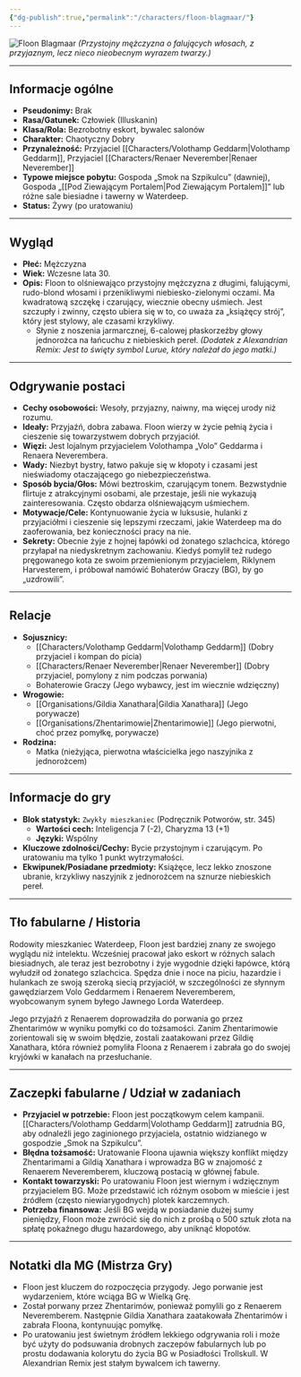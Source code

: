 ```yaml
---
{"dg-publish":true,"permalink":"/characters/floon-blagmaar/"}
---
```


![Floon Blagmaar](https://www.worldanvil.com/uploads/images/e242c776e786a90e0c21abb661b78e35.jpg)
*(Przystojny mężczyzna o falujących włosach, z przyjaznym, lecz nieco nieobecnym wyrazem twarzy.)*

---

## Informacje ogólne

*   **Pseudonimy:** Brak
*   **Rasa/Gatunek:** Człowiek (Illuskanin)
*   **Klasa/Rola:** Bezrobotny eskort, bywalec salonów
*   **Charakter:** Chaotyczny Dobry
*   **Przynależność:** Przyjaciel [[Characters/Volothamp Geddarm\|Volothamp Geddarm]], Przyjaciel [[Characters/Renaer Neverember\|Renaer Neverember]]
*   **Typowe miejsce pobytu:** Gospoda „Smok na Szpikulcu” (dawniej), Gospoda „[[Pod Ziewającym Portalem\|Pod Ziewającym Portalem]]” lub różne sale biesiadne i tawerny w Waterdeep.
*   **Status:** Żywy (po uratowaniu)

---

## Wygląd

*   **Płeć:** Mężczyzna
*   **Wiek:** Wczesne lata 30.
*   **Opis:** Floon to olśniewająco przystojny mężczyzna z długimi, falującymi, rudo-blond włosami i przenikliwymi niebiesko-zielonymi oczami. Ma kwadratową szczękę i czarujący, wiecznie obecny uśmiech. Jest szczupły i zwinny, często ubiera się w to, co uważa za „książęcy strój”, który jest stylowy, ale czasami krzykliwy.
    *   Słynie z noszenia jarmarcznej, 6-calowej płaskorzeźby głowy jednorożca na łańcuchu z niebieskich pereł. *(Dodatek z Alexandrian Remix: Jest to święty symbol Lurue, który należał do jego matki.)*

---

## Odgrywanie postaci

*   **Cechy osobowości:** Wesoły, przyjazny, naiwny, ma więcej urody niż rozumu.
*   **Ideały:** Przyjaźń, dobra zabawa. Floon wierzy w życie pełnią życia i cieszenie się towarzystwem dobrych przyjaciół.
*   **Więzi:** Jest lojalnym przyjacielem Volothampa „Volo” Geddarma i Renaera Neverembera.
*   **Wady:** Niezbyt bystry, łatwo pakuje się w kłopoty i czasami jest nieświadomy otaczającego go niebezpieczeństwa.
*   **Sposób bycia/Głos:** Mówi beztroskim, czarującym tonem. Bezwstydnie flirtuje z atrakcyjnymi osobami, ale przestaje, jeśli nie wykazują zainteresowania. Często obdarza olśniewającym uśmiechem.
*   **Motywacje/Cele:** Kontynuowanie życia w luksusie, hulanki z przyjaciółmi i cieszenie się lepszymi rzeczami, jakie Waterdeep ma do zaoferowania, bez konieczności pracy na nie.
*   **Sekrety:** Obecnie żyje z hojnej łapówki od żonatego szlachcica, którego przyłapał na niedyskretnym zachowaniu. Kiedyś pomylił też rudego pręgowanego kota ze swoim przemienionym przyjacielem, Riklynem Harvesterem, i próbował namówić Bohaterów Graczy (BG), by go „uzdrowili”.

---

## Relacje

*   **Sojusznicy:**
    *   [[Characters/Volothamp Geddarm\|Volothamp Geddarm]] (Dobry przyjaciel i kompan do picia)
    *   [[Characters/Renaer Neverember\|Renaer Neverember]] (Dobry przyjaciel, pomylony z nim podczas porwania)
    *   Bohaterowie Graczy (Jego wybawcy, jest im wiecznie wdzięczny)
*   **Wrogowie:**
    *   [[Organisations/Gildia Xanathara\|Gildia Xanathara]] (Jego porywacze)
    *   [[Organisations/Zhentarimowie\|Zhentarimowie]] (Jego pierwotni, choć przez pomyłkę, porywacze)
*   **Rodzina:**
    *   Matka (nieżyjąca, pierwotna właścicielka jego naszyjnika z jednorożcem)

---

## Informacje do gry

*   **Blok statystyk:** `Zwykły mieszkaniec` (Podręcznik Potworów, str. 345)
    *   **Wartości cech:** Inteligencja 7 (-2), Charyzma 13 (+1)
    *   **Języki:** Wspólny
*   **Kluczowe zdolności/Cechy:** Bycie przystojnym i czarującym. Po uratowaniu ma tylko 1 punkt wytrzymałości.
*   **Ekwipunek/Posiadane przedmioty:** Książęce, lecz lekko znoszone ubranie, krzykliwy naszyjnik z jednorożcem na sznurze niebieskich pereł.

---

## Tło fabularne / Historia

Rodowity mieszkaniec Waterdeep, Floon jest bardziej znany ze swojego wyglądu niż intelektu. Wcześniej pracował jako eskort w różnych salach biesiadnych, ale teraz jest bezrobotny i żyje wygodnie dzięki łapówce, którą wyłudził od żonatego szlachcica. Spędza dnie i noce na piciu, hazardzie i hulankach ze swoją szeroką siecią przyjaciół, w szczególności ze słynnym gawędziarzem Volo Geddarmem i Renaerem Neveremberem, wyobcowanym synem byłego Jawnego Lorda Waterdeep.

Jego przyjaźń z Renaerem doprowadziła do porwania go przez Zhentarimów w wyniku pomyłki co do tożsamości. Zanim Zhentarimowie zorientowali się w swoim błędzie, zostali zaatakowani przez Gildię Xanathara, która również pomyliła Floona z Renaerem i zabrała go do swojej kryjówki w kanałach na przesłuchanie.

---

## Zaczepki fabularne / Udział w zadaniach

*   **Przyjaciel w potrzebie:** Floon jest początkowym celem kampanii. [[Characters/Volothamp Geddarm\|Volothamp Geddarm]] zatrudnia BG, aby odnaleźli jego zaginionego przyjaciela, ostatnio widzianego w gospodzie „Smok na Szpikulcu”.
*   **Błędna tożsamość:** Uratowanie Floona ujawnia większy konflikt między Zhentarimami a Gildią Xanathara i wprowadza BG w znajomość z Renaerem Neveremberem, kluczową postacią w głównej fabule.
*   **Kontakt towarzyski:** Po uratowaniu Floon jest wiernym i wdzięcznym przyjacielem BG. Może przedstawić ich różnym osobom w mieście i jest źródłem (często niewiarygodnych) plotek karczemnych.
*   **Potrzeba finansowa:** Jeśli BG wejdą w posiadanie dużej sumy pieniędzy, Floon może zwrócić się do nich z prośbą o 500 sztuk złota na spłatę pokaźnego długu hazardowego, aby uniknąć kłopotów.

---

## Notatki dla MG (Mistrza Gry)

*   Floon jest kluczem do rozpoczęcia przygody. Jego porwanie jest wydarzeniem, które wciąga BG w Wielką Grę.
*   Został porwany przez Zhentarimów, ponieważ pomylili go z Renaerem Neveremberem. Następnie Gildia Xanathara zaatakowała Zhentarimów i zabrała Floona, kontynuując pomyłkę.
*   Po uratowaniu jest świetnym źródłem lekkiego odgrywania roli i może być użyty do podsuwania drobnych zaczepów fabularnych lub po prostu dodawania kolorytu do życia BG w Posiadłości Trollskull. W Alexandrian Remix jest stałym bywalcem ich tawerny.